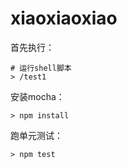 # xiaoxiaoxiao

首先执行：
```
# 运行shell脚本
> /test1
```

安装mocha：
```
> npm install
```

跑单元测试：
```
> npm test
```